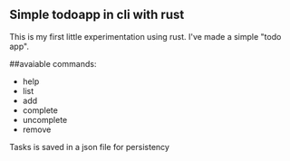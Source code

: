 ## Simple todoapp in cli with rust
This is my first little experimentation using rust. I've made a simple "todo app".

##avaiable commands:
+ help
+ list
+ add
+ complete
+ uncomplete
+ remove

Tasks is saved in a json file for persistency



